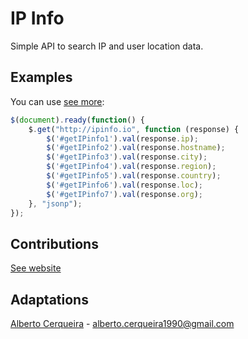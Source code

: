 # IP Info
Simple API to search IP and user location data.

## Examples
You can use [see more](http://htmlpreview.github.io/?https://github.com/albertocerqueira/geo-map-js-utils/blob/master/plugins/ipinfo/examples/index.html "see more"):
```javascript
$(document).ready(function() {
	$.get("http://ipinfo.io", function (response) {
		$('#getIPinfo1').val(response.ip);
		$('#getIPinfo2').val(response.hostname);
		$('#getIPinfo3').val(response.city);
		$('#getIPinfo4').val(response.region);
		$('#getIPinfo5').val(response.country);
		$('#getIPinfo6').val(response.loc);
		$('#getIPinfo7').val(response.org);
	}, "jsonp");
});
```
  
## Contributions
[See website](https://ipinfo.io/ "See website")

## Adaptations
[Alberto Cerqueira](https://github.com/albertocerqueira/ "Alberto Cerqueira") - alberto.cerqueira1990@gmail.com  
